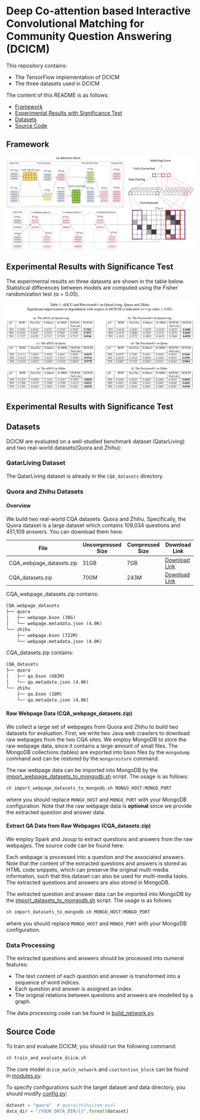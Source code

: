 <!-- ## Implementation and Datasets of Deep Co-attention based Interactive Convolutional Matching for Community Question Answering -->

# Deep Co-attention based Interactive Convolutional Matching for Community Question Answering (DCICM)

This repository contains:
+ The TensorFlow implementation of DCICM
+ The three datasets used in DCICM

The content of this README is as follows:

+ [Framework](#Framework)
+ [Experimental Results with Significance Test](#user-content-experimental-results-with-significance-test)
+ [Datasets](Datasets)
+ [Source Code](#user-content-source-code)

## Framework

![](images/framework.png)


## Experimental Results with Significance Test

The experimental results on three datasets are shown in the table below. Statistical differences between models are computed using the Fisher randomization test (α = 0.05).

![](images/results.png)


## Experimental Results with Significance Test


## Datasets
DCICM are evaluated on a well-studied benchmark dataset (QatarLiving) and two real-world datasets(Quora and Zhihu):

### QatarLiving Dataset
The QatarLiving dataset is already in the `CQA_datasets` directory.

### Quora and Zhihu Datasets
#### Overview
We build two real-world CQA datasets: Quora and Zhihu.
Specifically, the Quora dataset is a large dataset which contains 109,034 questions and 451,109 answers.
You can download them here: 

| File                     | Uncompressed Size| Compressed Size   | Download Link    |
| ----                     | ----             | ----              | ----             |
| CQA_webpage_datasets.zip | 31GB             | 7GB               | [Download Link](https://pan.baidu.com/s/1TnSaHPQONrPRzZ7YlCQH0A) |
| CQA_datasets.zip         | 700M             | 243M              | [Download Link](https://pan.baidu.com/s/1fWi9H_ACCt4fjmI5bA5teg) |


CQA_webpage_datasets.zip contains:
```
CQA_webpage_datasets
├── quora
│   ├── webpage.bson (30G)
│   └── webpage.metadata.json (4.0K)
└── zhihu
    ├── webpage.bson (722M)
    └── webpage.metadata.json (4.0K)
```

CQA_datasets.zip contains:
```
CQA_datasets
├── quora
│   ├── qa.bson (682M)
│   └── qa.metadata.json (4.0K)
└── zhihu
    ├── qa.bson (18M)
    └── qa.metadata.json (4.0K)
```


#### Raw Webpage Data (CQA_webpage_datasets.zip)

We collect a large set of webpages from Quora and Zhihu to build two datasets for evaluation.
First, we write two Java web crawlers to download raw webpages from the two CQA sites.
We employ MongoDB to store the raw webpage data, since it contains a large amount of small files.
The MongoDB collections (tables) are exported into bson files by the `mongodump` command and can be restored by the `mongorestore` command.

The raw webpage data can be imported into MongoDB by the [import_webpage_datasets_to_mongodb.sh](import_webpage_datasets_to_mongodb.sh) script. The usage is as follows:
```bash
sh import_webpage_datasets_to_mongodb.sh MONGO_HOST:MONGO_PORT
```
where you should replace `MONGO_HOST` and `MONGO_PORT` with your MongoDB configuration.
Note that the raw webpage data is __optional__ since we provide the extracted question and answer data.


#### Extract QA Data from Raw Webpages (CQA_datasets.zip)

We employ Spark and Jsoup to extract questions and answers from the raw webpages.
The source code can be found here.

Each webpage is processed into a question and the associated answers.
Note that the content of the extracted questions and answers is stored as HTML code snippets, which can preserve the original multi-media information, such that this dataset can also be used for multi-media tasks. 
The extracted questions and answers are also stored in MongoDB.


The extracted question and answer data can be imported into MongoDB by the [import_datasets_to_mongodb.sh](import_datasets_to_mongodb.sh) script. The usage is as follows:
```bash
sh import_datasets_to_mongodb.sh MONGO_HOST:MONGO_PORT
```
where you should replace `MONGO_HOST` and `MONGO_PORT` with your MongoDB configuration.


### Data Processing

The extracted questions and answers should be processed into numeral features:
+ The text content of each question and answer is transformed into a sequence of word indices.
+ Each question and answer is assigned an index.
+ The original relations between questions and answers are modelled by a graph.

The data processing code can be found in [build_network.py](dcicm/data/build_network.py).



## Source Code

To train and evaluate DCICM, you should run the following command:
```bash
sh train_and_evaluate_dcicm.sh
```

The core model `dcicm_match_network` and `coattention_block` can be found in [modules.py](dcicm/model/modules.py).

To specify configurations such the target dataset and data directory, you should modify [config.py](dcicm/config.py):

```python
dataset = "quora"  # quora/zhihu/sem_eval
data_dir = "/YOUR_DATA_DIR/{}".format(dataset)
```










